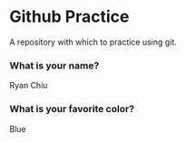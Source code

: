 # Github Practice

A repository with which to practice using git.

### What is your name?

Ryan Chiu


### What is your favorite color?

Blue
